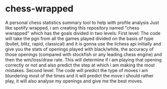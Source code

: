 # chess-wrapped
A personal chess statistics summary tool to help with profile analysis
Just like spotify wrapped, i am creating this repository named "chess wwrapped" which has the goals divided in two levels:
First level: The code will take the pgn from all the games played divided on the basis of type (bullet, blitz, rapid, classical) and it is gonna use the lichess api initially and give you the stats of openings played with black/white, the accuracy of those openings (compared with stockfish or any leading chess engine) and then the win/loss/draw rate. This will determine if i am playing that opening correctly or not and also predict the step at which i am making the most mistakes.
Second level: The code will predict the type of moves i am blundering most of the times and it will predict the move i should rather play, it will also analyse my openings and give me the best moves.
